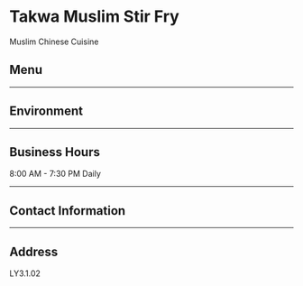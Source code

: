 # Takwa Muslim Stir Fry

Muslim Chinese Cuisine

## Menu

---

## Environment

---

## Business Hours

8:00 AM - 7:30 PM Daily

---

## Contact Information

---

## Address

LY3.1.02
